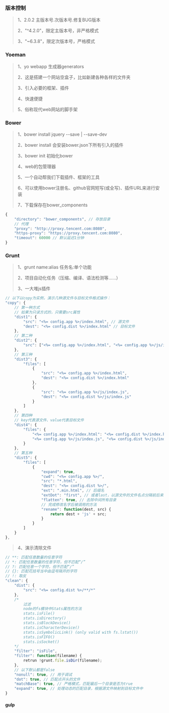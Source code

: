 ### 版本控制
> 1、2.0.2 主版本号.次版本号.修复BUG版本
>
> 2、"^4.2.0"，限定主版本号，非严格模式
>
> 3、"~6.3.8"，限定次版本号，严格模式


### Yoeman
> 1、yo webapp 生成器generators
>
> 2、这是搭建一个网站空盒子，比如新建各种各样的文件夹
>
> 3、引入必要的框架、插件
>
> 4、快速便捷
>
> 5、俗称现代web网站的脚手架


### Bower
> 1、bower install jquery --save | --save-dev
>
> 2、bower install 会安装bower.json下所有引入的插件
>
> 3、bower init 初始化bower
>
> 4、web的包管理器
>
> 5、一个自动帮我们下载插件、框架的工具
>
> 6、可以使用bower注册名、github官网短写(或全写)、插件URL来进行安装
>
> 7、下载保存在bower_components
``` js
{
	"directory": "bower_components", // 存放目录
	// 代理
	"proxy": "http://proxy.tencent.com:8080",
	"https-proxy": "https://proxy.tencent.com:8080",
	"timeout": 60000 // 默认延迟1分钟
}
```


### Grunt
> 1、grunt name:alias 任务名:单个功能
>
> 2、项目自动化任务（压缩、编译、语法检测等……）
>
> 3、一大堆js插件
``` js
// 以下以copy为实例，演示几种源文件与目标文件格式操作：
"copy": {
	// 第一种方式
	// 如果为只读方式的，只需要src属性
	"dist1": {
		"src": "<%= config.app %>/index.html", // 源文件
		"dest": "<%= config.dist %>/index.html" // 目标文件
	},
	// 第二种
	"dist2": {
		"src": ["<%= config.app %>/index.html", "<%= config.app %>/js/index.js"]
	},
	// 第三种
	"dist3": {
		"files": [
			{
				"src": "<%= config.app %>/index.html",
				"dest": "<%= config.dist %>/index.html"
			},
			{
				"src": "<%= config.app %>/js/index.js",
				"dest": "<%= config.dist %>/js/index.js"
			}
		]
	},
	// 第四种
	// key代表源文件、value代表目标文件
	"dist4": {
		"files": {
			"<%= config.app %>/index.html": "<%= config.dist %>/index.html",
			"<%= config.app %>/js/index.js", "<%= config.dist %>/js/index.js"
		}
	},
	// 第五种
	"dist5": {
		"files": [
			{
				"expand": true,
				"cwd": "<%= config.app %>/",
				"src": "*.html",
				"dest": "<%= config.dist %>/",
				"ext": ".min.html", // 后缀名
				"extDot": "first", // 或者last，以源文件的文件名点分隔前后来生成目标文件
				"flatten": true, // 去除中间所有目录
				// 完成修改名字后被调用的方法
				"rename": function(dest, src) {
					return dest + 'js' + src;
				}
			}
		]
	}
},
```
> 4、演示清除文件
``` js
// **: 匹配任意数量的任意字符
// *: 匹配任意数量的任意字符，但不匹配“/”
// ?: 匹配任意一个字符，但不匹配“/”
// {}: 匹配花括号当中由逗号隔开的字符
// !: 取反
"clean": {
	"dist": {
		"src": "<%= config.dist %>/**/*"
	},
	/*
		过滤
		node的fs模块中Stats属性的方法
		stats.isFile()
		stats.isDirectory()
		stats.isBlockDevice()
		stats.isCharacterDevice()
		stats.isSymbolicLink() (only valid with fs.lstat())
		stats.isFIFO()
		stats.isSocket()
	*/
	"filter": "isFile",
	"filter": function(filename) {
		retrun !grunt.file.isDir(filename);
	},
	// 以下默认都是false
	"nonull": true, // 用于调试
	"dot": true, // 匹配点开头的文件
	"matchBase": true, // 严格模式，匹配最后一个目录是否为true
	"expand": true, // 处理动态的匹配目录，根据源文件映射到目标文件中
}
```


#### gulp
